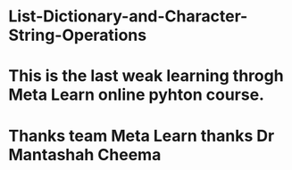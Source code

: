 # List-Dictionary-and-Character-String-Operations
# This is the last weak learning throgh Meta Learn online pyhton course.
# Thanks team Meta Learn thanks Dr Mantashah Cheema